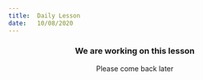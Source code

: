 ```yaml
---
title:  Daily Lesson
date:   10/08/2020
---
```


### <center>We are working on this lesson</center>
<center>Please come back later</center>